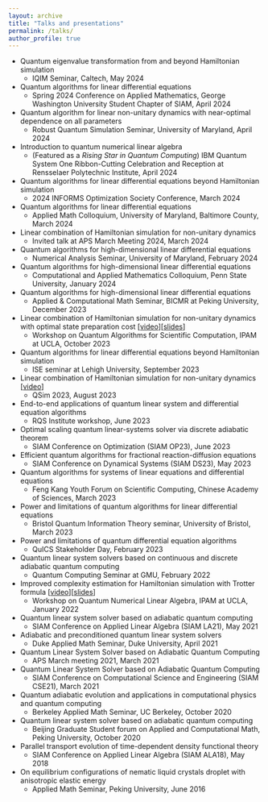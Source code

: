 ```yaml
---
layout: archive
title: "Talks and presentations"
permalink: /talks/
author_profile: true
---
```


* Quantum eigenvalue transformation from and beyond Hamiltonian simulation
  * IQIM Seminar, Caltech, May 2024
* Quantum algorithms for linear differential equations 
  * Spring 2024 Conference on Applied Mathematics, George Washington University Student Chapter of SIAM, April 2024
* Quantum algorithm for linear non-unitary dynamics with near-optimal dependence on all parameters 
  * Robust Quantum Simulation Seminar, University of Maryland, April 2024
* Introduction to quantum numerical linear algebra
  * (Featured as a *Rising Star in Quantum Computing*) IBM Quantum System One Ribbon-Cutting Celebration and Reception at Rensselaer Polytechnic Institute, April 2024
* Quantum algorithms for linear differential equations beyond Hamiltonian simulation 
  * 2024 INFORMS Optimization Society Conference, March 2024
* Quantum algorithms for linear differential equations
  * Applied Math Colloquium, University of Maryland, Baltimore County, March 2024
* Linear combination of Hamiltonian simulation for non-unitary dynamics 
  * Invited talk at APS March Meeting 2024, March 2024
* Quantum algorithms for high-dimensional linear differential equations
  * Numerical Analysis Seminar, University of Maryland, February 2024 
* Quantum algorithms for high-dimensional linear differential equations
  * Computational and Applied Mathematics Colloquium, Penn State University, January 2024 
* Quantum algorithms for high-dimensional linear differential equations
  * Applied & Computational Math Seminar, BICMR at Peking University, December 2023
* Linear combination of Hamiltonian simulation for non-unitary dynamics with optimal state preparation cost [[video](http://www.ipam.ucla.edu/abstract/?tid=19327&pcode=CQCWS1)][[slides](http://helper.ipam.ucla.edu/publications/cqcws1/cqcws1_19327.pdf)]
  * Workshop on Quantum Algorithms for Scientific Computation, IPAM at UCLA, October 2023
* Quantum algorithms for linear differential equations beyond Hamiltonian simulation
  * ISE seminar at Lehigh University, September 2023
* Linear combination of Hamiltonian simulation for non-unitary dynamics [[video](https://www.youtube.com/watch?v=p1H2CoyaA_Q)]
  * QSim 2023, August 2023
* End-to-end applications of quantum linear system and differential equation algorithms
  * RQS Institute workshop, June 2023
* Optimal scaling quantum linear-systems solver via discrete adiabatic theorem
  * SIAM Conference on Optimization (SIAM OP23), June 2023
* Efficient quantum algorithms for fractional reaction-diffusion equations
  * SIAM Conference on Dynamical Systems (SIAM DS23), May 2023
* Quantum algorithms for systems of linear equations and differential equations
  * Feng Kang Youth Forum on Scientific Computing, Chinese Academy of Sciences, March 2023
* Power and limitations of quantum algorithms for linear differential equations
  * Bristol Quantum Information Theory seminar, University of Bristol, March 2023
* Power and limitations of quantum differential equation algorithms
  * QuICS Stakeholder Day, February 2023
* Quantum linear system solvers based on continuous and discrete adiabatic quantum computing
  * Quantum Computing Seminar at GMU, February 2022
* Improved complexity estimation for Hamiltonian simulation with Trotter formula [[video](http://www.ipam.ucla.edu/abstract/?tid=17352&pcode=QL2022)][[slides](http://helper.ipam.ucla.edu/publications/ql2022/ql2022_17352.pdf)]
  * Workshop on Quantum Numerical Linear Algebra, IPAM at UCLA, January 2022
* Quantum linear system solver based on adiabatic quantum computing
  * SIAM Conference on Applied Linear Algebra (SIAM LA21), May 2021
* Adiabatic and preconditioned quantum linear system solvers
  * Duke Applied Math Seminar, Duke University, April 2021
* Quantum Linear System Solver based on Adiabatic Quantum Computing
  * APS March meeting 2021, March 2021
* Quantum Linear System Solver based on Adiabatic Quantum Computing
  * SIAM Conference on Computational Science and Engineering (SIAM CSE21), March 2021
* Quantum adiabatic evolution and applications in computational physics and quantum computing
  * Berkeley Applied Math Seminar, UC Berkeley, October 2020
* Quantum linear system solver based on adiabatic quantum computing
  * Beijing Graduate Student forum on Applied and Computational Math, Peking University, October 2020
* Parallel transport evolution of time-dependent density functional theory
  * SIAM Conference on Applied Linear Algebra (SIAM ALA18), May 2018
* On equilibrium configurations of nematic liquid crystals droplet with anisotropic elastic energy
  * Applied Math Seminar, Peking University, June 2016
